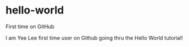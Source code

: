 # hello-world
First time on GitHub

I am Yee Lee first time user on Github going thru the Hello World tutorial!

